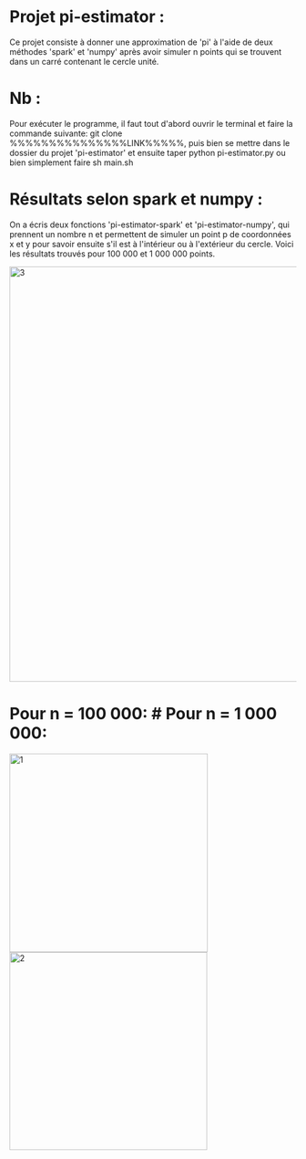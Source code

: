 # Projet pi-estimator : 
Ce projet consiste à donner une approximation de 'pi' à l'aide de deux méthodes 'spark' et 'numpy' après avoir simuler n points qui se trouvent dans un carré contenant le cercle unité. 
# Nb :
Pour exécuter le programme, il faut tout d'abord ouvrir le terminal et faire la commande suivante: git clone %%%%%%%%%%%%%%%LINK%%%%%, puis bien se mettre dans le dossier du projet 'pi-estimator' et ensuite taper python pi-estimator.py ou bien simplement faire sh main.sh
# Résultats selon spark et numpy :
On a écris deux fonctions 'pi-estimator-spark' et 'pi-estimator-numpy', qui prennent un nombre n et permettent de simuler un point p de coordonnées x et y pour savoir ensuite s'il est à l'intérieur ou à l'extérieur du cercle. Voici les résultats trouvés pour 100 000 et 1 000 000 points. 

<img width="728" alt="3" src="https://user-images.githubusercontent.com/94738217/152566415-00175307-539a-4c48-ad0b-e109432dcb2d.png">

# Pour n = 100 000:                                                # Pour n = 1 000 000: 
<img width="348" alt="1" src="https://user-images.githubusercontent.com/94738217/152568948-96eb62ea-27db-4793-b548-a891398ed2b4.png">   
<img width="347" alt="2" src="https://user-images.githubusercontent.com/94738217/152569025-3e6c8284-511b-442d-a17d-b2cc8e8b7250.png">
